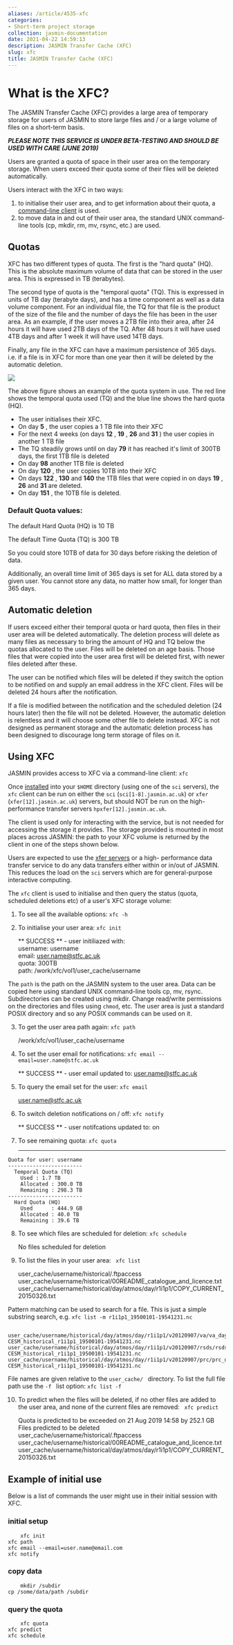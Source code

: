 ```yaml
---
aliases: /article/4535-xfc
categories:
- Short-term project storage
collection: jasmin-documentation
date: 2021-04-22 14:59:13
description: JASMIN Transfer Cache (XFC)
slug: xfc
title: JASMIN Transfer Cache (XFC)
---
```


# What is the XFC?

The JASMIN Transfer Cache (XFC) provides a large area of temporary storage for
users of JASMIN to store large files and / or a large volume of files on a
short-term basis.

**_PLEASE NOTE THIS SERVICE IS UNDER BETA-TESTING AND SHOULD BE USED WITH CARE
(JUNE 2019)_**

Users are granted a quota of space in their user area on the temporary
storage. When users exceed their quota some of their files will be deleted
automatically.

Users interact with the XFC in two ways:

  1. to initialise their user area, and to get information about their quota, a [command-line client](install-jasmin-xfc-client) is used.
  2. to move data in and out of their user area, the standard UNIX command-line tools (cp, mkdir, rm, mv, rsync, etc.) are used.

## Quotas

XFC has two different types of quota. The first is the "hard quota" (HQ). This
is the absolute maximum volume of data that can be stored in the user area.
This is expressed in TB (terabytes).

The second type of quota is the "temporal quota" (TQ). This is expressed in
units of TB day (terabyte days), and has a time component as well as a data
volume component. For an individual file, the TQ for that file is the product
of the size of the file and the number of days the file has been in the user
area. As an example, if the user moves a 2TB file into their area, after 24
hours it will have used 2TB days of the TQ. After 48 hours it will have used
4TB days and after 1 week it will have used 14TB days.

Finally, any file in the XFC can have a maximum persistence of 365 days. i.e.
if a file is in XFC for more than one year then it will be deleted by the
automatic deletion.

![](file-7mwfbT5NdE.png)

The above figure shows an example of the quota system in use. The red line
shows the temporal quota used (TQ) and the blue line shows the hard quota
(HQ).

  * The user initialises their XFC.
  * On day **5** , the user copies a 1 TB file into their XFC
  * For the next 4 weeks (on days **12** , **19** , **26** and **31** ) the user copies in another 1 TB file
  * The TQ steadily grows until on day **79** it has reached it's limit of 300TB days, the first 1TB file is deleted
  * On day **98** another 1TB file is deleted
  * On day **120** , the user copies 10TB into their XFC
  * On days **122** , **130** and **140** the 1TB files that were copied in on days **19** , **26** and **31** are deleted.
  * On day **151** , the 10TB file is deleted.

### Default Quota values:

The default Hard Quota (HQ) is 10 TB

The default Time Quota (TQ) is 300 TB

So you could store 10TB of data for 30 days before risking the deletion of
data.

Additionally, an overall time limit of 365 days is set for ALL data stored by
a given user. You cannot store any data, no matter how small, for longer than
365 days.

## Automatic deletion

If users exceed either their temporal quota or hard quota, then files in their
user area will be deleted automatically. The deletion process will delete as
many files as necessary to bring the amount of HQ and TQ below the quotas
allocated to the user. Files will be deleted on an age basis. Those files that
were copied into the user area first will be deleted first, with newer files
deleted after these.

The user can be notified which files will be deleted if they switch the option
to be notified on and supply an email address in the XFC client. Files will be
deleted 24 hours after the notification.

If a file is modified between the notification and the scheduled deletion (24
hours later) then the file will not be deleted. However, the automatic
deletion is relentless and it will choose some other file to delete instead.
XFC is not designed as permanent storage and the automatic deletion process
has been designed to discourage long term storage of files on it.

## Using XFC

JASMIN provides access to XFC via a command-line client: `xfc`

Once [installed](install-jasmin-xfc-client) into your `$HOME` directory (using
one of the `sci` servers), the `xfc` client can be run on either the `sci`
(`sci[1-8].jasmin.ac.uk`) or `xfer` (`xfer[12].jasmin.ac.uk`) servers, but
should NOT be run on the high-performance transfer servers
`hpxfer[12].jasmin.ac.uk`.

The client is used only for interacting with the service, but is not needed
for accessing the storage it provides. The storage provided is mounted in most
places across JASMIN: the path to your XFC volume is returned by the client in
one of the steps shown below.

Users are expected to use the [xfer servers](transfer-servers) or a high-
performance data transfer service to do any data transfers either within or
in/out of JASMIN. This reduces the load on the `sci` servers which are for
general-purpose interactive computing.

The `xfc` client is used to initialise and then query the status (quota,
scheduled deletions etc) of a user's XFC storage volume:

  1. To see all the available options: `xfc -h`
  2. To initialise your user area: `xfc init`
    
        ** SUCCESS ** - user initiliazed with:  
    username: username  
    email: user.name@stfc.ac.uk  
    quota: 300TB  
    path: /work/xfc/vol1/user_cache/username
    	

The `path` is the path on the JASMIN system to the user area. Data can be
copied here using standard UNIX command-line tools cp, mv, rsync.
Subdirectories can be created using mkdir. Change read/write permissions on
the directories and files using `chmod`, etc. The user area is just a standard
POSIX directory and so any POSIX commands can be used on it.

  3. To get the user area path again: ` xfc path `
    
        /work/xfc/vol1/user_cache/username
    	

  4. To set the user email for notifications: ` xfc email --email=user.name@stfc.ac.uk `
    
        ** SUCCESS ** - user email updated to: user.name@stfc.ac.uk
    	

  5. To query the email set for the user: `xfc email `
    
        user.name@stfc.ac.uk
    	

  6. To switch deletion notifications on / off: ` xfc notify `
    
        ** SUCCESS ** - user notifcations updated to: on
    	

  7. To see remaining quota: ` xfc quota `
    
        ------------------------
    Quota for user: username 
    ------------------------
      Temporal Quota (TQ)
        Used : 1.7 TB  
        Allocated : 300.0 TB
        Remaining : 298.3 TB
    ------------------------  
      Hard Quota (HQ)
        Used      : 444.9 GB  
        Allocated : 40.0 TB  
        Remaining : 39.6 TB
    	

  8. To see which files are scheduled for deletion: ` xfc schedule `
    
        No files scheduled for deletion
    	

  9. To list the files in your user area: ` xfc list`
    
        user_cache/username/historical/.ftpaccess 
    user_cache/username/historical/00README_catalogue_and_licence.txt 
    user_cache/username/historical/day/atmos/day/r1i1p1/COPY_CURRENT_20150326.txt
    	

Pattern matching can be used to search for a file. This is just a simple
substring search, e.g. ` xfc list -m r1i1p1_19500101-19541231.nc `

    
        user_cache/username/historical/day/atmos/day/r1i1p1/v20120907/va/va_day_CMCC-CESM_historical_r1i1p1_19500101-19541231.nc
    user_cache/username/historical/day/atmos/day/r1i1p1/v20120907/rsds/rsds_day_CMCC-CESM_historical_r1i1p1_19500101-19541231.nc 
    user_cache/username/historical/day/atmos/day/r1i1p1/v20120907/prc/prc_day_CMCC-CESM_historical_r1i1p1_19500101-19541231.nc
    	

File names are given relative to the `user_cache/ ` directory. To list the
full file path use the `-f ` list option: `xfc list -f`

  10. To predict when the files will be deleted, if no other files are added to the user area, and none of the current files are removed: ` xfc predict`
    
        Quota is predicted to be exceeded on 21 Aug 2019 14:58 by 252.1 GB 
    Files predicted to be deleted  
    user_cache/username/historical/.ftpaccess
    user_cache/username/historical/00README_catalogue_and_licence.txt
    user_cache/username/historical/day/atmos/day/r1i1p1/COPY_CURRENT_20150326.txt
    	

## Example of initial use

Below is a list of commands the user might use in their initial session with
XFC.

### initial setup

    
        xfc init 
    xfc path
    xfc email --email=user.name@email.com
    xfc notify
    	

### copy data

    
        mkdir /subdir
    cp /some/data/path /subdir
    	

### query the quota

    
        xfc quota 
    xfc predict 
    xfc schedule
    	


